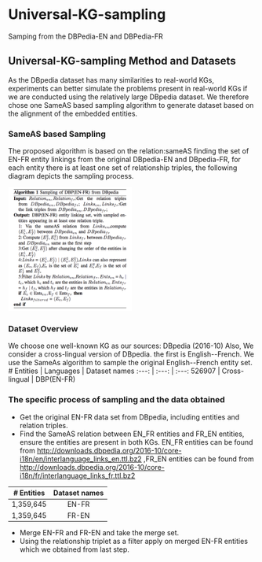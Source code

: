 # Universal-KG-sampling
Samping from the DBPedia-EN and DBPedia-FR 

## Universal-KG-sampling Method and Datasets
As the DBpedia dataset has many similarities to real-world KGs, experiments can better simulate the problems present in real-world KGs if we are conducted using the relatively large DBpedia dataset. We therefore chose one SameAS based sampling algorithm to generate dataset based on the alignment of the embedded entities.

### SameAS based Sampling
The proposed algorithm is based on the relation:sameAS finding the set of EN-FR entity linkings from the original DBpedia-EN and DBpedia-FR, for each entity there is at least one set of relationship triples, the following diagram depicts the sampling process.
<p>
  <img width="50%" src="https://github.com/dice-group/Universal-KG-sampling/blob/main/sampling.png" />
</p>

### Dataset Overview
We choose one well-known KG as our sources: DBpedia (2016-10) Also, We consider a cross-lingual version of DBpedia. the first is English--French. We use the SameAs algorithm to sample the original English--French entity set.
*#* Entities | Languages | Dataset names
:---: | :---: | :---: 
526907 | Cross-lingual | DBP(EN-FR)

### The specific process of sampling and the data obtained
* Get the original EN-FR data set from DBpedia, including entities and relation triples.
* Find the SameAS relation between EN_FR entities and FR_EN entities, ensure the entities are present in both KGs. EN_FR entities can be found from http://downloads.dbpedia.org/2016-10/core-i18n/en/interlanguage_links_en.ttl.bz2 ,FR_EN entities can be found from http://downloads.dbpedia.org/2016-10/core-i18n/fr/interlanguage_links_fr.ttl.bz2

*#* Entities | Dataset names
:---: | :---: 
1,359,645| EN-FR
1,359,645| FR-EN
* Merge EN-FR and FR-EN and take the merge set.
* Using the relationship triplet as a filter apply on merged EN-FR entities which we obtained from last step.



